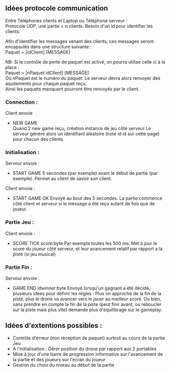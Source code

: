 ## Idées protocole communication  
Entre Téléphones clients et Laptop ou Téléphone serveur :  
Protocole UDP, une partie = n clients. Besoin d'un id pour identifier les clients.

Afin d'identifier les messages venant des clients, ces messages seront encapsulés dans une structure suivante :  
Paquet = [idClient] [MESSAGE]  

NB: Si le contrôle de perte de paquet est activé, on pourra utilise celle ci à la place :  
Paquet = [nPaquet idClient] [MESSAGE]  
Où nPaquet est le numéro du paquet. Le serveur devra alors renvoyer des aquitements pour chaque paquet reçu.  
Ainsi les paquets manquant pourront être renvoyés par le client.

### Connection :
Client envoie
- NEW GAME  
Quand 2 new game reçu, création instance de jeu côté serveur
Le serveur génère alors un identifiant aléatoire (noté id id sur cette page) pour chacun des clients

### Initialisation :
Serveur envoie :
- START GAME
5 secondes (par exemple) avant le début de partie (par exemple). Permet au client de savoir son client.

Client envoie :
- START GAME OK
Envoyé au bout des 5 secondes. La partie commence côté client et serveur si le message a été reçu autant de fois que de joueur.

### Partie Jeu :
Client envoie :
- SCORE TICK score:byte
Par exemple toutes les 500 ms.
Met à jour le score du joueur côté serveur, et leur avancement relatif par rapport a la piste (si jeu musical)

### Partie Fin :
Serveur envoie :
- GAME END idwinner:byte
Envoyé lorsqu'un gagnant a été décidé, plusieurs idées pour définir les règles : Plus on approche de la fin de la piste, plus le drone va avancer vers le jouer au meilleur score. Ou bien, sans prendre en compte la fin de la piste (peut finir avant, ou reboucler sur la piste mais plus vite) demande plus d'équilibrage sur le gameplay.

## Idées d'extentions possibles :
- Contrôle d'erreur (non réception de paquet) surtout au cours de la partie Jeu
- A l'initialisation : Gérer position du drone par rapport aux 2 portables
- Mise à jour d'une barre de progression informative sur l'avancement de la partie et des joueurs sur l'écran du joueur
- Gestion du choix du niveau au début de la partie
